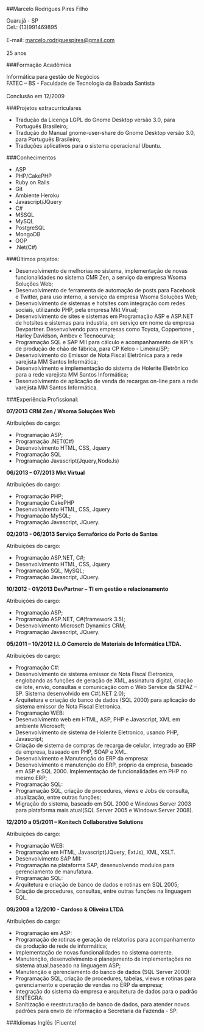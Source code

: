 ##Marcelo Rodrigues Pires Filho

Guarujá - SP
<br>Cel.: (13)991469895</br>
<br>E-mail: marcelo.rodriguespires@gmail.com</br>
<br>25 anos</br>

###Formação Acadêmica

Informática para gestão de Negócios
<br>FATEC – BS - Faculdade de Tecnologia da Baixada Santista</br> 
<br>Conclusão em 12/2009</br> 

###Projetos extracurriculares

* Tradução da Licença LGPL do Gnome Desktop versão 3.0, para Português Brasileiro; 
* Tradução do Manual gnome-user-share do Gnome Desktop versão 3.0, para Português Brasileiro; 
* Traduções aplicativos para o sistema operacional Ubuntu. 
 
###Conhecimentos

* ASP 
* PHP/CakePHP
* Ruby on Rails
* Git
* Ambiente Heroku
* Javascript/JQuery 
* C#
* MSSQL
* MySQL
* PostgreSQL
* MongoDB
* OOP
* .Net(C#)

###Últimos projetos: 

* Desenvolvimento de melhorias no sistema, implementação de novas funcionalidades no sistema CMR Zen, a serviço da empresa Wsoma Soluções Web;
* Desenvolvimento de ferramenta de automação de posts para Facebook e Twitter, para uso interno, a serviço da empresa Wsoma Soluções Web;
* Desenvolvimento de sistemas e hotsites com integração com redes sociais, utilizando PHP, pela empresa Mkt Virual;
* Desenvolvimento de sites e sistemas em Programação ASP e ASP.NET de hotsites e sistemas para industria, em serviço em nome da empresa Devpartner. Desenvolvendo para empresas como Toyota, Coppertone , Harley Davidson, Ambev e Tecnocurva; 
* Programação SQL e SAP MII para cálculo e acompanhamento de KPI's de produção de chão de fábrica, para CP Kelco - Limeira/SP; 
* Desenvolvimento do Emissor de Nota Fiscal Eletrônica para a rede varejista MM Santos Informática; 
* Desenvolvimento e implementação do sistema de Holerite Eletrônico para a rede varejista MM Santos Informática; 
* Desenvolvimento de aplicação de venda de recargas on-line para a rede varejista MM Santos Informática. 

###Experiência Profissional: 

**07/2013 CRM Zen / Wsoma Soluções Web**

Atribuições do cargo: 

* Programação ASP; 
* Programação .NET(C#) 
* Desenvolvimento HTML, CSS, Jquery 
* Programação SQL
* Programação Javascript(Jquery,NodeJs) 


**06/2013 – 07/2013 Mkt Virtual** 

Atribuições do cargo: 

* Programação PHP; 
* Programação CakePHP 
* Desenvolvimento HTML, CSS, Jquery 
* Programação MySQL; 
* Programação Javascript, JQuery. 
 

**02/2013 - 06/2013 Serviço Semafórico do Porto de Santos** 

Atribuições do cargo: 

* Programação ASP.NET, C#; 
* Desenvolvimento HTML, CSS, Jquery
* Programação SQL, MySQL;
* Programação Javascript, JQuery. 
 

**10/2012 - 01/2013 DevPartner – TI em gestão e relacionamento**

Atribuições do cargo: 

* Programação ASP; 
* Programação ASP.NET, C#(framework 3.5); 
* Desenvolvimento Microsoft Dynamics CRM; 
* Programação Javascript, JQuery. 
 
**05/2011 – 10/2012 I.L.O Comercio de Materiais de Informática LTDA.**

Atribuições do cargo:

* Programação C#:
 * Desenvolvimento de sistema emissor de Nota Fiscal Eletronica, englobando as funções de geração de XML, assinatura digital, criação de lote, envio, consultas e comunicação com o Web Service da SEFAZ – SP. Sistema desenvolvido em C#(.NET 2.0);
 * Arquitetura e criação do banco de dados (SQL 2000) para aplicação do sistema emissor de Nota Fiscal Eletronica.
* Programação WEB:
 * Desenvolvimento web em HTML, ASP, PHP e Javascript, XML em ambiente Microsoft;
 * Desenvolvimento de sistema de Holerite Eletronico, usando PHP, Javascript;
 * Criação de sistema de compras de recarga de celular, integrado ao ERP da empresa, baseado em PHP, SOAP e XML.
 * Desenvolvimento e Manutenção do ERP da empresa:
 * Desenvolvimento e manutenção do ERP, próprio da empresa, baseado em ASP e SQL 2000. Implementação de funcionalidades em PHP no mesmo ERP;
* Programação SQL:
 * Programação SQL, criação de procedures, views e Jobs de consulta, atualização, entre outras funções;
 * Migração do sistema, baseado em SQL 2000 e Windows Server 2003 para plataforma mais atual(SQL Server 2005 e Windows Server 2008).

**12/2010 a 05/2011 – Konitech Collaborative Solutions**

Atribuições do cargo:

* Programação WEB:
 * Programação em HTML, Javascript(JQuery, ExtJs), XML, XSLT.
 * Desenvolvimento SAP MII:
 * Programação na plataforma SAP, desenvolvendo modulos para gerenciamento de manufatura.
* Programação SQL:
 * Arquitetura e criação de banco de dados e rotinas em SQL 2005;
 * Criação de procedures, consultas, entre outras funções na linguagem SQL.

**09/2008 a 12/2010 - Cardoso & Oliveira LTDA**

Atribuições do cargo:

* Programação em ASP:
 * Programação de rotinas e geração de relatorios para acompanhamento de produção de rede de informática;
 * Implementação de novas funcionalidades no sistema corrente.
 * Manutenção, desenvolvimento e planejamento de implementações no sistema atual,baseado na linguagem ASP;
 * Manutenção e gerenciamento do banco de dados (SQL Server 2000):
 * Programação SQL, criação de procedures, tabelas, views e rotinas para gerenciamento e operação de vendas no ERP da empresa;
 * Integração do sistema da empresa e arquitetura de dados para o padrão SINTEGRA:
 * Sanitização e reestruturação de banco de dados, para atender novos padrões para envio de informação a Secretaria da Fazenda - SP.

###Idiomas
Inglês (Fluente)  


